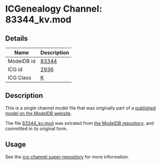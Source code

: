 # ICGenealogy Channel: 83344\_kv.mod

## Details

Name | Description
---- | -----------
ModelDB id | [83344](http://senselab.med.yale.edu/ModelDB/ShowModel.cshtml?model=83344)
ICG id | [2936](http://icg.neurotheory.ox.ac.uk/channels/1/2936)
ICG Class | [K](http://icg.neurotheory.ox.ac.uk/channels/1)

## Description

This is a single channel model file that was originally part of a [published model on the ModelDB website](http://senselab.med.yale.edu/mModelDB/ShowModel.cshtml?model=83344).

The file [83344\_kv.mod](83344_kv.mod) was extrated from [the ModelDB repository](http://senselab.med.yale.edu/ModelDB/ShowModel.cshtml?model=83344), and committed in its original form.

## Usage

See the [icg-channel super-repository](https://github.com/icgenealogy/icg-channels) for more information.
